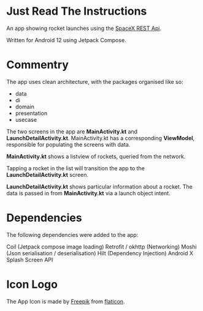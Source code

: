 # Just Read The Instructions

An app showing rocket launches using the [SpaceX REST Api](https://github.com/r-spacex/SpaceX-API). 

Written for Android 12 using Jetpack Compose.

# Commentry

The app uses clean architecture, with the packages organised like so:

- data
- di
- domain
- presentation
- usecase

The two screens in the app are **MainActivity.kt** and **LaunchDetailActivity.kt**. MainActivity.kt has a corresponding **ViewModel**, responsible for populating the screens with data.

**MainActivity.kt** shows a listview of rockets, queried from the network.

Tapping a rocket in the list will transition the app to the **LaunchDetailActivity.kt** screen.

**LaunchDetailActivity.kt** shows particular information about a rocket. The data is passed in from **MainActivity.kt** via a launch object intent.

# Dependencies

The following dependencies were added to the app:

Coil (Jetpack compose image loading)
Retrofit / okhttp (Networking)
Moshi (Json serialisation / deserialisation)
Hilt (Dependency Injection)
Android X Splash Screen API

# Icon Logo

The App Icon is made by [Freepik](https://www.freepik.com) from [flaticon](https://www.freepik.com).
